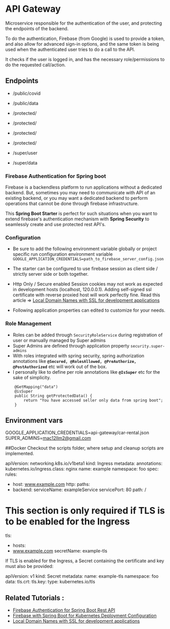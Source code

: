 # API Gateway

Microservice responsible for the authentication of the user, and protecting the endpoints of the backend.

To do the authentication, Firebase (from Google) is used to provide a token, and also allow for advanced sign-in options,
and the same token is being used when the authenticated user tries to do a call to the API.

It checks if the user is logged in, and has the necessary role/permissions to do the requested call/action.

## Endpoints
- /public/covid
- /public/data

- /protected/
- /protected/
- /protected/
- /protected/

- /super/user
- /super/data

### Firebase Authentication for Spring boot

Firebase is a backendless platform to run applications without a dedicated backend. But, sometimes you may need to
communicate with API of an existing backend, or you may want a dedicated backend to perform operations that cannot be
done through firebase infrastructure.

This **Spring Boot Starter** is perfect for such situations when you want to extend firebase's authentication mechanism
with **Spring Security** to seamlessly create and use protected rest API's.

### Configuration

- Be sure to add the following environment variable globally or project specific run configuration environment
  variable `GOOGLE_APPLICATION_CREDENTIALS=path_to_firebase_server_config.json`

- The starter can be configured to use firebase session as client side / strictly server side or both together.
- Http Only / Secure enabled Session cookies may not work as expected in development hosts (localhost, 120.0.0.1).
  Adding self-signed ssl certificate with reverse proxied host will work perfectly fine. Read this article
  => [Local Domain Names with SSL for development applications ](https://thepro.io/post/local-domain-names-with-ssl-for-local-development-applications-LG)
- Following application properties can edited to customize for your needs.

### Role Management

- Roles can be added through `SecurityRoleService` during registration of user or manually managed by Super admins
- Super Admins are defined through application property `security.super-admins`
- With roles integrated with spring security, spring authorization annotations
  like **`@Secured, @RolesAllowed, @PreAuthorize, @PostAuthorized`** etc will work out of the box.
- I personally like to define per role annotations like **`@IsSuper`** etc for the sake of simplicity.

```
    @GetMapping("data")
	@isSuper
	public String getProtectedData() {
		return "You have accessed seller only data from spring boot";
	}
```

## Environment vars

GOOGLE_APPLICATION_CREDENTIALS=api-gateway/car-rental.json 
SUPER_ADMINS=mac12llm2@gmail.com

##Docker
Checkout the scripts folder, where setup and cleanup scripts are implemented.


apiVersion: networking.k8s.io/v1beta1
kind: Ingress
metadata:
annotations:
kubernetes.io/ingress.class: nginx
name: example
namespace: foo
spec:
rules:
- host: www.example.com
http:
paths:
- backend:
serviceName: exampleService
servicePort: 80
path: /
# This section is only required if TLS is to be enabled for the Ingress
tls:
- hosts:
- www.example.com
secretName: example-tls

If TLS is enabled for the Ingress, a Secret containing the certificate and key must also be provided:

apiVersion: v1
kind: Secret
metadata:
name: example-tls
namespace: foo
data:
tls.crt: <base64 encoded cert>
tls.key: <base64 encoded key>
type: kubernetes.io/tls

  

## Related Tutorials :

- [Firebase Authentication for Spring Boot Rest API](https://thepro.io/post/firebase-authentication-for-spring-boot-rest-api-5V)
- [Firebase with Spring Boot for Kubernetes Deployment Configuration](https://thepro.io/post/firebase-with-spring-boot-kubernetes-deployment-configuration-RA)
- [Local Domain Names with SSL for development applications ](https://thepro.io/post/local-domain-names-with-ssl-for-local-development-applications-LG)